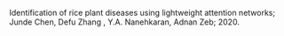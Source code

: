 Identification of rice plant diseases using lightweight attention networks; Junde Chen, Defu Zhang , Y.A. Nanehkaran, Adnan Zeb; 2020.
